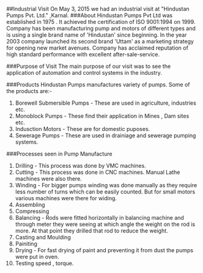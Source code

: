 ##Industrial Visit
On May 3, 2015 we had  an industrial visit at "Hindustan Pumps Pvt. Ltd." ,Karnal.
###About
Hindustan Pumps Pvt Ltd was established in 1975 . It achieved the certification of ISO 9001:1994  on 1999. Company has been manufacturing pump and motors of different types and is using a single brand name of 'Hindustan' since beginning. In the year 2003 company launched its second brand 'Uttam' as a marketing strategy for opening new market avenues. Company has acclaimed reputation of high standard performance with excellent after-sale-service.

###Purpose of Visit
The main purpose of our visit was to see the application of automation and control systems in the industry.

###Products
Hindustan Pumps manufactures variety of pumps. Some of the products are:-
  1. Borewell Submersible Pumps - These are used in agriculture, industries etc.
  2. Monoblock Pumps - These find their application in Mines , Dam sites etc.
  3. Indusction Motors - These are for domestic puposes.
  4. Sewerage Pumps - These are used in drainiage and sewerage pumping systems.

###Processes seen in Pump Manufacture
  1. Drilling - This process was done by VMC machines.
  2. Cutting - This process was done in CNC machines. Manual Lathe machines were also there.
  3. Winding - For bigger pumps winding was done manually as they require less number of turns which can be easily counted. But for small motors various machines were there for widing.
  4. Assembling
  5. Compressing
  6. Balancing - Rods were fitted horizontally in balancing machine and through meter they were seeing at which angle the weight on the rod is more. At that point they drilled that rod to reduce the weight.
  7. Casting and Moulding
  8. Painiting
  9. Drying - For fast drying of paint and preventing it from dust the pumps were put in oven.
  10. Testing speed , torque.

###



